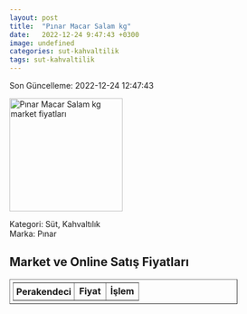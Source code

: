 ```yaml
---
layout: post
title:  "Pınar Macar Salam kg"
date:   2022-12-24 9:47:43 +0300
image: undefined
categories: sut-kahvaltilik
tags: sut-kahvaltilik
---
```


Son Güncelleme: 2022-12-24 12:47:43

<img src="undefined" width="200" alt="Pınar Macar Salam kg market fiyatları" />

Kategori: Süt, Kahvaltılık
<br />
Marka: Pınar

<h2>Market ve Online Satış Fiyatları</h2>

<table border="1" style="padding: 5px;width:80%;">
  <tr>
    <td style="padding: 5px;"><strong>Perakendeci</strong></td>
    <td><strong>Fiyat</strong></td>
    <td><strong>İşlem</strong></td>
  </tr>
  
</table>
